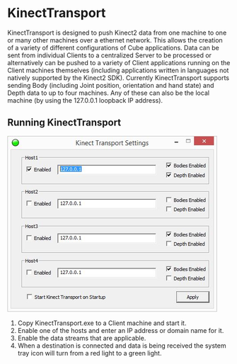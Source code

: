 KinectTransport
===
KinectTransport is designed to push Kinect2 data from one machine to one or many other machines over a ethernet network.  This allows the creation of a variety of different configurations of Cube applications.  Data can be sent from individual Clients to a centralized Server to be processed or alternatively can be pushed to a variety of Client applications running on the Client machines themselves (including applications written in languages not natively supported by the Kinect2 SDK).  Currently KinectTransport supports sending Body (including Joint position, orientation and hand state) and Depth data to up to four machines.  Any of these can also be the local machine (by using the 127.0.0.1 loopback IP address).

## Running KinectTransport
![KinectTransport](../docs/images/KinectTransport.jpg)

 1. Copy KinectTransport.exe to a Client machine and start it.
 2. Enable one of the hosts and enter an IP address or domain name for it.
 3. Enable the data streams that are applicable.
 4. When a destination is connected and data is being received the system tray icon will turn from a red light to a green light.